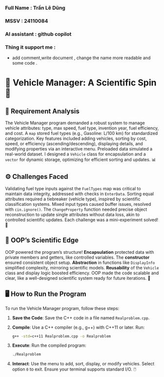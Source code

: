 ### Full Name : Trần Lê Dũng
### MSSV : 24110084
### AI assistant : github copilot

### Thing it support me : 
- add comment,write document , change the name more readable and some code .

# 🚗 Vehicle Manager: A Scientific Spin 🌟

## 🔬 Requirement Analysis

The Vehicle Manager program demanded a robust system to manage vehicle attributes: type, max speed, fuel type, invention year, fuel efficiency, and cost. A `map` stored fuel types (e.g., Gasoline: L/100 km) for standardized categorization. Key features included adding vehicles, sorting by cost, speed, or efficiency (ascending/descending), displaying details, and modifying properties via an interactive menu. Preloaded data simulated a real-world dataset. I designed a `Vehicle` class for encapsulation and a `vector` for dynamic storage, optimizing for efficient sorting and updates. 📊

## ⚙️ Challenges Faced

Validating fuel type inputs against the `FuelTypes` map was critical to maintain data integrity, addressed with checks in `EnterData`. Sorting equal attributes required a tiebreaker (vehicle type), inspired by scientific classification systems. Mixed input types caused buffer issues, resolved with `cin.ignore()`. The `ChangeProperty` function needed precise object reconstruction to update single attributes without data loss, akin to controlled scientific updates. Each challenge was a mini-experiment solved! 🧬

## 🔧 OOP’s Scientific Edge

OOP powered the program’s structure! **Encapsulation** protected data with private members and getters, like controlled variables. The **constructor** ensured consistent object setup. **Abstraction** in functions like `DisplayInfo` simplified complexity, mirroring scientific models. **Reusability** of the `Vehicle` class and display logic boosted efficiency. OOP made the code scalable and clear, like a well-designed scientific system ready for future iterations. 🚀

## 🖥️ How to Run the Program

To run the Vehicle Manager program, follow these steps:

1. **Save the Code**: Save the C++ code in a file named `Realproblem.cpp`.
2. **Compile**: Use a C++ compiler (e.g., g++) with C++11 or later. Run:

   ```bash
   g++ -std=c++11 Realproblem.cpp -o Realproblem
   ```
3. **Execute**: Run the compiled program:

   ```bash
   ./Realproblem
   ```
4. **Interact**: Use the menu to add, sort, display, or modify vehicles. Select option `0` to exit. Ensure your terminal supports standard I/O. 🖱️
